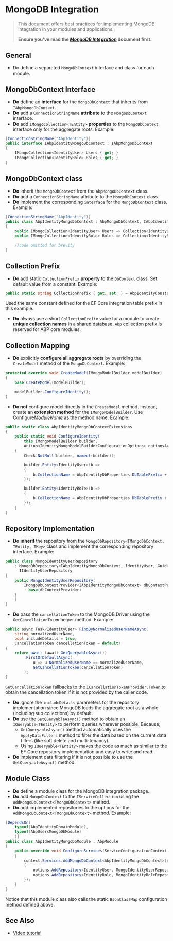 # MongoDB Integration

> This document offers best practices for implementing MongoDB integration in your modules and applications.
>
> **Ensure you've read the [*MongoDB Integration*](../../data/entity-framework-core/index.md) document first.**

## General

* Do define a separated `MongoDbContext` interface and class for each module.

## MongoDbContext Interface

- **Do** define an **interface** for the `MongoDbContext` that inherits from `IAbpMongoDbContext`.
- **Do** add a `ConnectionStringName` **attribute** to the `MongoDbContext` interface.
- **Do** add `IMongoCollection<TEntity>` **properties** to the `MongoDbContext` interface only for the aggregate roots. Example:

````C#
[ConnectionStringName("AbpIdentity")]
public interface IAbpIdentityMongoDbContext : IAbpMongoDbContext
{
    IMongoCollection<IdentityUser> Users { get; }
    IMongoCollection<IdentityRole> Roles { get; }
}
````

## MongoDbContext class

- **Do** inherit the `MongoDbContext` from the `AbpMongoDbContext` class.
- **Do** add a `ConnectionStringName` attribute to the `MongoDbContext` class.
- **Do** implement the corresponding `interface` for the `MongoDbContext` class. Example:

```c#
[ConnectionStringName("AbpIdentity")]
public class AbpIdentityMongoDbContext : AbpMongoDbContext, IAbpIdentityMongoDbContext
{
    public IMongoCollection<IdentityUser> Users => Collection<IdentityUser>();
    public IMongoCollection<IdentityRole> Roles => Collection<IdentityRole>();

    //code omitted for brevity
}
```

## Collection Prefix

- **Do** add static `CollectionPrefix` **property** to the `DbContext` class. Set default value from a constant. Example:

```c#
public static string CollectionPrefix { get; set; } = AbpIdentityConsts.DefaultDbTablePrefix;
```

Used the same constant defined for the EF Core integration table prefix in this example.

- **Do** always use a short `CollectionPrefix` value for a module to create **unique collection names** in a shared database. `Abp` collection prefix is reserved for ABP core modules.

## Collection Mapping

- **Do** explicitly **configure all aggregate roots** by overriding the `CreateModel` method of the `MongoDbContext`. Example:

```c#
protected override void CreateModel(IMongoModelBuilder modelBuilder)
{
    base.CreateModel(modelBuilder);

    modelBuilder.ConfigureIdentity();
}
```

- **Do not** configure model directly in the  `CreateModel` method. Instead, create an **extension method** for the `IMongoModelBuilder`. Use Configure*ModuleName* as the method name. Example:

```c#
public static class AbpIdentityMongoDbContextExtensions
{
    public static void ConfigureIdentity(
        this IMongoModelBuilder builder,
        Action<IdentityMongoModelBuilderConfigurationOptions> optionsAction = null)
    {
        Check.NotNull(builder, nameof(builder));

        builder.Entity<IdentityUser>(b =>
        {
            b.CollectionName = AbpIdentityDbProperties.DbTablePrefix + "Users";
        });

        builder.Entity<IdentityRole>(b =>
        {
            b.CollectionName = AbpIdentityDbProperties.DbTablePrefix + "Roles";
        });
    }
}
```

## Repository Implementation

- **Do** **inherit** the repository from the `MongoDbRepository<TMongoDbContext, TEntity, TKey>` class and implement the corresponding repository interface. Example:

```c#
public class MongoIdentityUserRepository
    : MongoDbRepository<IAbpIdentityMongoDbContext, IdentityUser, Guid>,
      IIdentityUserRepository
{
    public MongoIdentityUserRepository(
        IMongoDbContextProvider<IAbpIdentityMongoDbContext> dbContextProvider) 
        : base(dbContextProvider)
    {
    }
}
```

- **Do** pass the `cancellationToken` to the MongoDB Driver using the `GetCancellationToken` helper method. Example:

```c#
public async Task<IdentityUser> FindByNormalizedUserNameAsync(
    string normalizedUserName, 
    bool includeDetails = true,
    CancellationToken cancellationToken = default)
{
    return await (await GetQueryableAsync())
        .FirstOrDefaultAsync(
            u => u.NormalizedUserName == normalizedUserName,
            GetCancellationToken(cancellationToken)
        );
}
```

`GetCancellationToken` fallbacks to the `ICancellationTokenProvider.Token` to obtain the cancellation token if it is not provided by the caller code.

* **Do** ignore the `includeDetails` parameters for the repository implementation since MongoDB loads the aggregate root as a whole (including sub collections) by default.
* **Do** use the `GetQueryableAsync()` method to obtain an `IQueryable<TEntity>` to perform queries  wherever possible. Because;
  *  `GetQueryableAsync()` method automatically uses the `ApplyDataFilters` method to filter the data based on the current data filters (like soft delete and multi-tenancy).
  * Using `IQueryable<TEntity>` makes the code as much as similar to the EF Core repository implementation and easy to write and read.
* **Do** implement data filtering if it is not possible to use the `GetQueryableAsync()` method.

## Module Class

- **Do** define a module class for the MongoDB integration package.
- **Do** add `MongoDbContext` to the `IServiceCollection` using the `AddMongoDbContext<TMongoDbContext>` method.
- **Do** add implemented repositories to the options for the `AddMongoDbContext<TMongoDbContext>` method. Example:

```c#
[DependsOn(
    typeof(AbpIdentityDomainModule),
    typeof(AbpUsersMongoDbModule)
    )]
public class AbpIdentityMongoDbModule : AbpModule
{
    public override void ConfigureServices(ServiceConfigurationContext context)
    {
        context.Services.AddMongoDbContext<AbpIdentityMongoDbContext>(options =>
        {
            options.AddRepository<IdentityUser, MongoIdentityUserRepository>();
            options.AddRepository<IdentityRole, MongoIdentityRoleRepository>();
        });
    }
}
```

Notice that this module class also calls the static `BsonClassMap` configuration method defined above.

  ## See Also

* [Video tutorial](https://abp.io/video-courses/essentials/abp-mongodb)
